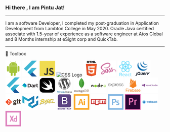 ### Hi there <img src="https://raw.githubusercontent.com/MartinHeinz/MartinHeinz/master/wave.gif" alt="" width="30px"/>, I am Pintu Jat!
---
I am a software Developer, I completed my post-graduation in Application Development from Lambton College in May 2020.
Oracle Java certified associate with 1.5-year of experience as a software engineer at Atos Global and 8 Months internship at eSight corp and QuickTab.

---

🧰 Toolbox

<img src="https://github.com/devicons/devicon/blob/master/icons/android/android-original.svg" alt="Android Logo" width="50" height="50"/> <img src="https://github.com/devicons/devicon/blob/master/icons/flutter/flutter-original.svg" alt="Flutter Logo" width="50" height="50"/> <img src="https://github.com/devicons/devicon/blob/master/icons/javascript/javascript-original.svg" alt="JavaScript Logo" width="50" height="50"/> <img src="https://cdn.worldvectorlogo.com/logos/css3.svg" alt="CSS Logo" width="50" height="50"/> <img src="https://github.com/devicons/devicon/blob/master/icons/html5/html5-original-wordmark.svg" alt="HTML Logo" width="50" height="50"/> <img src="https://github.com/devicons/devicon/blob/master/icons/sass/sass-original.svg" alt="SASS Logo" width="50" height="50"/> <img src="https://github.com/devicons/devicon/blob/master/icons/react/react-original-wordmark.svg" alt="React Logo" width="50" height="50"/> <img src="https://github.com/devicons/devicon/blob/master/icons/jquery/jquery-original-wordmark.svg" alt="jQuery Logo" width="50" height="50"/> <img src="https://github.com/devicons/devicon/blob/master/icons/flutter/flutter-original.svg" alt="Flutter Logo" width="50" height="50"/> <img src="https://github.com/devicons/devicon/blob/master/icons/dart/dart-original-wordmark.svg" alt="Dart Logo" width="50" height="50"/> <img src="https://github.com/devicons/devicon/blob/master/icons/swift/swift-plain.svg" alt="Swift Logo" width="50" height="50"/> <img src="https://github.com/devicons/devicon/blob/master/icons/wordpress/wordpress-original.svg" alt="Wordpress Logo" width="50" height="50"/> <img 
src="https://github.com/devicons/devicon/blob/master/icons/mongodb/mongodb-original-wordmark.svg" alt="MongoDB Logo" width="50" height="50"/> <img src="https://github.com/devicons/devicon/blob/master/icons/nodejs/nodejs-original-wordmark.svg" alt="NodeJs Logo" width="50" height="50"/> <img src="https://github.com/devicons/devicon/blob/master/icons/express/express-original-wordmark.svg" alt="Express Logo" width="50" height="50"/> <img src="https://github.com/devicons/devicon/blob/master/icons/firebase/firebase-plain-wordmark.svg" alt="Firebase Logo" width="50" height="50"/> <img src="https://github.com/devicons/devicon/blob/master/icons/visualstudio/visualstudio-plain-wordmark.svg" alt="VS Logo" width="50" height="50"/> <img src="https://github.com/devicons/devicon/blob/master/icons/git/git-original-wordmark.svg" alt="GIT Logo" width="50" height="50"/> <img src="https://github.com/devicons/devicon/blob/master/icons/materialui/materialui-original.svg" alt="MaterialUI Logo" width="50" height="50"/> <img src="https://github.com/devicons/devicon/blob/master/icons/babel/babel-original.svg" alt="Babel Logo" width="50" height="50"/> <img src="https://github.com/devicons/devicon/blob/master/icons/bootstrap/bootstrap-plain-wordmark.svg" alt="Bootstrap Logo" width="50" height="50"/>  <img src="https://github.com/devicons/devicon/blob/master/icons/illustrator/illustrator-line.svg" alt="Illustrator Logo" width="50" height="50"/>  <img src="https://github.com/devicons/devicon/blob/master/icons/npm/npm-original-wordmark.svg" alt="npm Logo" width="50" height="50"/>  <img src="https://github.com/devicons/devicon/blob/master/icons/photoshop/photoshop-line.svg" alt="Photoshop Logo" width="50" height="50"/>  <img src="https://github.com/devicons/devicon/blob/master/icons/premierepro/premierepro-original.svg" alt="Premiere Pro Logo" width="50" height="50"/>  <img src="https://github.com/devicons/devicon/blob/master/icons/webpack/webpack-original-wordmark.svg" alt="Webpack Logo" width="50" height="50"/>  <img src="https://github.com/devicons/devicon/blob/master/icons/xd/xd-line.svg" alt="XD Logo" width="50" height="50"/>

